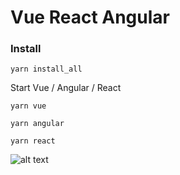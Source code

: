 # Vue React Angular

### Install
```
yarn install_all
``` 

Start Vue / Angular / React
```
yarn vue
```
```
yarn angular
```

```
yarn react
```


![alt text](https://miners.no/Wiklem/common/raw/master/var.PNG)
